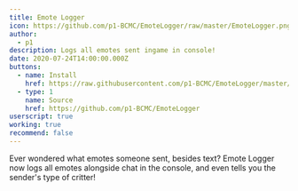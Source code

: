 ```yaml
---
title: Emote Logger
icon: https://github.com/p1-BCMC/EmoteLogger/raw/master/EmoteLogger.png
author:
  - p1
description: Logs all emotes sent ingame in console!
date: 2020-07-24T14:00:00.000Z
buttons:
  - name: Install
    href: https://raw.githubusercontent.com/p1-BCMC/EmoteLogger/master/EmoteLogger.user.js
  - type: 1
    name: Source
    href: https://github.com/p1-BCMC/EmoteLogger
userscript: true
working: true
recommend: false
---
```

Ever wondered what emotes someone sent, besides text?
Emote Logger now logs all emotes alongside chat in the console, and even tells you the sender's type of critter!